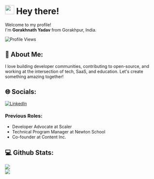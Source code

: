 # <img src="https://slackmojis.com/emojis/781-camera/download" width="30" /> Hey there!

Welcome to my profile!  
I'm **Gorakhnath Yadav** from Gorakhpur, India.

<p align="left"> 
  <img src="https://komarev.com/ghpvc/?username=gorakhnathy7&color=blueviolet" alt="Profile Views" />
</p>

## 💫 About Me:
I love building developer communities, contributing to open-source, and working at the intersection of tech, SaaS, and education. Let's create something amazing together!

## 🌐 Socials:
[![LinkedIn](https://img.shields.io/badge/LinkedIn-%230077B5.svg?logo=linkedin&logoColor=white)](https://linkedin.com/in/gorakhnathyadav7)

### Previous Roles:
- Developer Advocate at Scaler  
- Technical Program Manager at Newton School  
- Co-founder at Content Inc.

## 💻 Github Stats:
![](https://github-readme-stats.vercel.app/api?username=gorakhnathy7&theme=dark&hide_border=false&include_all_commits=false&count_private=false)<br/>
![](https://github-readme-streak-stats.herokuapp.com/?user=gorakhnathy7&theme=dark&hide_border=false)<br/>
